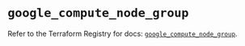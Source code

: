 # `google_compute_node_group`

Refer to the Terraform Registry for docs: [`google_compute_node_group`](https://registry.terraform.io/providers/hashicorp/google-beta/5.16.0/docs/resources/google_compute_node_group).
